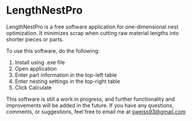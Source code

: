 # LengthNestPro
LengthNestPro is a free software application for one-dimensional nest optimization.  It minimizes scrap when cutting raw material lengths into shorter pieces or parts.

To use this software, do the following:
  1. Install using .exe file
  2. Open application
  3. Enter part information in the top-left table
  4. Enter nesting settings in the top-right table
  5. Click Calculate

This software is still a work in progress, and further functionality and improvements will be added in the future.  If you have any questions, comments, or suggestions, feel free to email me at sweiss93@gmail.com
